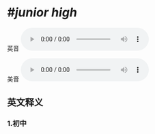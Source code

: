 # ***\#junior high*** 
英音
<audio src="./media/junior high1_AAC.aac" controls="controls"></audio>

美音
<audio src="./media/junior high2.aac" controls="controls"></audio>



  

英文释义
---
### 1.**初中**  


